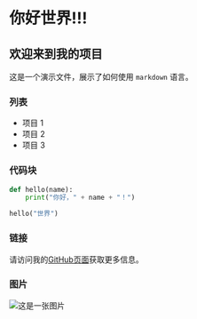 # 你好世界!!!

## 欢迎来到我的项目

这是一个演示文件，展示了如何使用 `markdown` 语言。

### 列表

- 项目 1
- 项目 2
- 项目 3

### 代码块

```python
def hello(name):
    print("你好，" + name + "！")

hello("世界")
```

### 链接

请访问我的[GitHub页面](https://github.com/)获取更多信息。

### 图片

![这是一张图片](./image.png)
